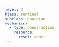 ```yaml
---
level: 3
klass: sentinel
subclass: guardian
mechanics:
  - type: bonus-action
    resource:
      reset: short
---
```

